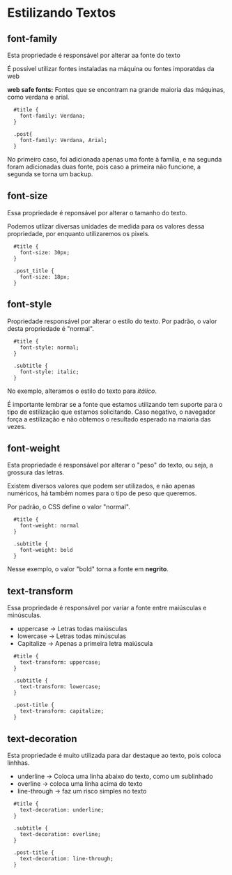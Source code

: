 # Estilizando Textos

## font-family

Esta propriedade é responsável por alterar aa fonte do texto

É possível utilizar fontes instaladas na máquina ou fontes imporatdas da web

**web safe fonts:** Fontes que se encontram na grande maioria das máquinas, como verdana e arial.

```
  #title {
    font-family: Verdana;
  }

  .post{
    font-family: Verdana, Arial;
  }
```

No primeiro caso, foi adicionada apenas uma fonte à família, e na segunda foram adicionadas duas fonte, pois caso a primeira não funcione, a segunda se torna um backup.

## font-size

Essa propriedade é reponsável por alterar o tamanho do texto.

Podemos utlizar diversas unidades de medida para os valores dessa propriedade, por enquanto utilizaremos os pixels.

```
  #title {
    font-size: 30px;
  }

  .post_title {
    font-size: 18px;
  }
```

## font-style

Propriedade responsável por alterar o estilo do texto. Por padrão, o valor desta propriedade é "normal".

```
  #title {
    font-style: normal;
  }

  .subtitle {
    font-style: italic;
  }
```

No exemplo, alteramos o estilo do texto para _itálico_.

É importante lembrar se a fonte que estamos utilizando tem suporte para o tipo de estilização que estamos solicitando. Caso negativo, o navegador força a estilização e não obtemos o resultado esperado na maioria das vezes.

## font-weight

Esta propriedade é responsável por alterar o "peso" do texto, ou seja, a grossura das letras.

Existem diversos valores que podem ser utilizados, e não apenas numéricos, há também nomes para o tipo de peso que queremos.

Por padrão, o CSS define o valor "normal".

```
  #title {
    font-weight: normal
  }

  .subtitle {
    font-weight: bold
  }
```

Nesse exemplo, o valor "bold" torna a fonte em **negrito**.

## text-transform

Essa propriedade é responsável por variar a fonte entre maiúsculas e minúsculas.

 - uppercase -> Letras todas maiúsculas
 - lowercase -> Letras todas minúsculas
 - Capitalize -> Apenas a primeira letra maiúscula

```
  #title {
    text-transform: uppercase;
  }

  .subtitle {
    text-transform: lowercase;
  }

  .post-title {
    text-transform: capitalize;
  }
```

## text-decoration

Esta propriedade é muito utilizada para dar destaque ao texto, pois coloca linhhas.

 - underline -> Coloca uma linha abaixo do texto, como um sublinhado
 - overline -> coloca uma linha acima do texto
 - line-through -> faz um risco simples no texto

```
  #title {
    text-decoration: underline;
  }

  .subtitle {
    text-decoration: overline;
  }

  .post-title {
    text-decoration: line-through;
  }
```

